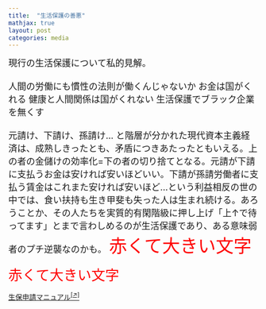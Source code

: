 ```yaml
---
title:  "生活保護の善悪"
mathjax: true
layout: post
categories: media
---
```



<span style="font-size:large">
現行の生活保護について私的見解。<br><br>
人間の労働にも慣性の法則が働くんじゃないか
お金は国がくれる
健康と人間関係は国がくれない
生活保護でブラック企業を無くす<br><br>
元請け、下請け、孫請け… と階層が分かれた現代資本主義経済は、成熟しきったとも、矛盾につきあたったともいえる。上の者の金儲けの効率化=下の者の切り捨てとなる。元請が下請に支払うお金は安ければ安いほどいい。下請が孫請労働者に支払う賃金はこれまた安ければ安いほど…という利益相反の世の中では、食い扶持も生き甲斐も失った人は生まれ続ける。あろうことか、その人たちを実質的有閑階級に押し上げ「上↑で待ってます」とまで言わしめるのが生活保護であり、ある意味弱者のプチ逆襲なのかも。
<span style="font-size: 200%; color: red;">赤くて大きい文字</span>
</span>

<span style="font-size: 200%; color: red;">赤くて大きい文字</span>

[<ins>生保申請マニュアル</ins><sup><ins>[↗]</ins></sup>](https://docs.google.com/document/d/14lv7WJjZK0jcjpD3xnEfFFuS72kNyaSj_HSGfM0BjrM/edit?usp=sharing)


